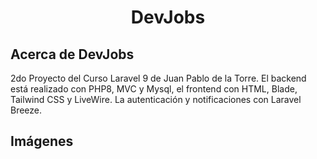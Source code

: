 <h1 align="center">DevJobs</h1>


## Acerca de DevJobs

2do Proyecto del Curso Laravel 9 de Juan Pablo de la Torre. El backend está realizado con PHP8, MVC y Mysql, el frontend con HTML, Blade, Tailwind CSS y LiveWire. La autenticación y notificaciones con Laravel Breeze.

## Imágenes

